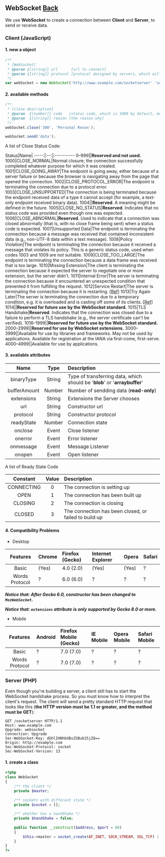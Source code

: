 ## WebSocket [Back](./../web_api.md)

We use **WebSocket** to create a connection between **Client** and **Server**, to send or receive data.

### Client (JavaScript)

#### 1. new a object

```js
/**
 * [WebSocket]
 * @param {[string]} url      [url to connect]
 * @param {[string]} protocol [protocol designed by servers, which will be a empty string by default]
 */
var webSocket = new WebSocket('http://www.example.com/socketserver' 'socket');
```

#### 2. available methods

```js
/**
 * [close description]
 * @param  {[number]} code   [status code, which is 1000 by default, meaning normal closing]
 * @param  {[string]} reason [the reason why]
 */
webSocket.close('300', 'Personal Reson');

webSocket.send('data');
```

A list of Close Status Code:

Status|Name|
:----:|:--:|:----------
0–999||**Reserved and not used.**
1000|CLOSE_NORMAL|Normal closure; the connection successfully completed whatever purpose for which it was created.
1001|CLOSE_GOING_AWAY|The endpoint is going away, either because of a server failure or because the browser is navigating away from the page that opened the connection.
1002|CLOSE_PROTOCOL_ERROR|The endpoint is terminating the connection due to a protocol error.
1003|CLOSE_UNSUPPORTED|The connection is being terminated because the endpoint received data of a type it cannot accept (for example, a text-only endpoint received binary data).
1004||**Reserved**. A meaning might be defined in the future.
1005|CLOSE_NO_STATUS|**Reserved**.  Indicates that no status code was provided even though one was expected.
1006|CLOSE_ABNORMAL|**Reserved**. Used to indicate that a connection was closed abnormally (that is, with no close frame being sent) when a status code is expected.
1007|Unsupported Data|The endpoint is terminating the connection because a message was received that contained inconsistent data (e.g., non-UTF-8 data within a text message).
1008|Policy Violation|The endpoint is terminating the connection because it received a message that violates its policy. This is a generic status code, used when codes 1003 and 1009 are not suitable.
1009|CLOSE_TOO_LARGE|The endpoint is terminating the connection because a data frame was received that is too large.
1010|Missing Extension|The client is terminating the connection because it expected the server to negotiate one or more extension, but the server didn't.
1011|Internal Error|The server is terminating the connection because it encountered an unexpected condition that prevented it from fulfilling the request.
1012|Service Restart|The server is terminating the connection because it is restarting. [[Ref](https://www.ietf.org/mail-archive/web/hybi/current/msg09670.html)]
1013|Try Again Later|The server is terminating the connection due to a temporary condition, e.g. it is overloaded and is casting off some of its clients. [[Ref](https://www.ietf.org/mail-archive/web/hybi/current/msg09670.html)]
1014||**Reserved for future use by the WebSocket standard.**
1015|TLS Handshake|**Reserved**. Indicates that the connection was closed due to a failure to perform a TLS handshake (e.g., the server certificate can't be verified).
1016–1999||**Reserved for future use by the WebSocket standard.**
2000–2999||**Reserved for use by WebSocket extensions.**
3000–3999||Available for use by libraries and frameworks. May not be used by applications. Available for registration at the IANA via first-come, first-serve.
4000–4999||Available for use by applications.

#### 3. available attributes

Name|Type|Description
:--:|:--:|:----------
binaryType|String|Type of transferring data, which should be '**blob**' or '**arraybuffer**'
bufferAmount|Number|Number of sendding data (**read-only**)
extensions|String|Extensions the Server chooses
url|String|Constructor url
protocol|String|Constructor protocol
readyState|Number|Connection state
onclose|Event|Close listener
onerror|Event|Error listener
onmessage|Event|Message Listener
onopen|Event|Open listener

A list of Ready State Code

Constant|Value|Description
:------:|:---:|:----------
CONNECTING|0|The connection is setting up
OPEN|1|The connection has been built up
CLOSING|2|The connection is closing
CLOSED|3|The connection has been closed, or failed to build up

#### 4. Compatibility Problems

- Desktop

Features|Chrome|Firefox (Gecko)|Internet Explorer|Opera|Safari
:------:|:-----|:--------------|:----------------|:----|:-----
Basic|(Yes)|4.0 (2.0)|(Yes)|(Yes)|?
Words Protocol|?|6.0 (6.0)|?|?|?

***Notice that: After Gecko 6.0, constructor has been changed to `MozWebSocket`.***

***Notice that: `extensions` attribute is only supported by Gecko 8.0 or more.***


- Mobile

Features|Android|Firefox Mobile (Gecko)|IE Mobile|Opera Mobile|Safari Mobile
:------:|:------|:---------------------|:--------|:----|:----
Basic|?|7.0 (7.0)|?|?|?
Words Protocol|?|7.0 (7.0)|?|?|?

### Server (PHP)

Even though you're building a server, a client still has to start the WebSocket handshake process. So you must know how to interpret the client's request. The client will send a pretty standard HTTP request that looks like this (**the HTTP version must be 1.1 or greater, and the method must be GET**):

```
GET /socketserver HTTP/1.1
Host: www.example.com
Upgrade: websocket
Connection: Upgrade
Sec-WebSocket-Key: dGhlIHNhbXBsZSBub25jZQ==
Origin: http://example.com
Sec-WebSocket-Protocol: socket
Sec-WebSocket-Version: 13
```

#### 1. create a class

```php
<?php
class WebSocket
{
    /** the client */
    private $master;
    
    /** sockets with different state */
    private $socket = [];
    
    /** whether has a handShake */
    private $handShake = false;
    
    public function __construct($address, $port = 80)
    {
        $this->master = socket_create(AF_INET, SOCK_STREAM, SOL_TCP) || die('socket_create() ');
    }
}
?>
```